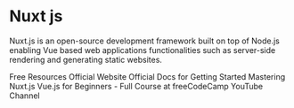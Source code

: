 # Nuxt js

Nuxt.js is an open-source development framework built on top of Node.js
enabling Vue based web applications functionalities such as server-side
rendering and generating static websites.

<ResourceGroupTitle>Free Resources</ResourceGroupTitle>
<BadgeLink colorScheme='blue' badgeText='Website' href='https://nuxtjs.org/'>Official Website</BadgeLink>
<BadgeLink colorScheme='blue' badgeText='Docs' href='https://nuxtjs.org/docs/get-started'>Official Docs for Getting Started</BadgeLink>
<BadgeLink colorScheme='purple' badgeText='Watch' href='https://masteringnuxt.com/'>Mastering Nuxt.js</BadgeLink>
<BadgeLink colorScheme='purple' badgeText='Watch' href='https://www.youtube.com/watch?v=FXpIoQ_rT_c'>Vue.js for Beginners - Full Course at freeCodeCamp YouTube Channel</BadgeLink>
